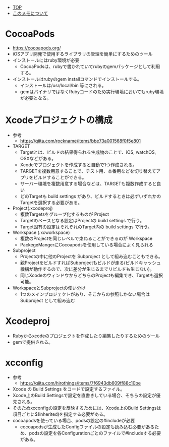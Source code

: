 - [TOP](./README.md)
- [このメモについて](../README.md)


# CocoaPods
* https://cocoapods.org/
* iOSアプリ開発で使用するライブラリの管理を簡単にするためのツール
* インストールにはruby環境が必要
    * CocoaPodsは、rubyで書かれていてrubyのgemパッケージとして利用する。
* インストールはrubyのgem installコマンドでインストールする。
    * インストールは/usr/local/bin 等にされる。
    * gemはバイナリではなくRubyコードのため実行環境においてもruby環境が必要となる。

# Xcodeプロジェクトの構成
* 参考
    * https://qiita.com/rockname/items/bbe73a001568f0f5e801
* TARGET
    * Targetとは、ビルドの結果得られる生成物のことで、iOS, watchOS, OSXなどがある。
    * Xcodeでプロジェクトを作成すると自動で1つ作成される。
    * TARGETを複数用意することで、テスト用、本番用などを切り替えてアプリをビルドすることができる。 
    * サーバー環境を複数用意する場合などは、TARGETも複数作成すると良い
    * どのTargetも build settings があり、ビルドするときは必ずいずれかのTargetを選択する必要がある。
* Project(.xcodeproj)
    * 複数Targetsをグループ化するものが Project 
    * Targetのベースとなる設定はProjectの build settings で行う。
    * Target固有の設定はそれぞれのTarget内の build settings で行う。
* Workspace (.xcworkspace)
    * 複数のProjectを同じレベルで束ねることができるのが Workspace
    * PackegeMangerにCocoapodsを使用している場合によく見られる
* Subproject
    * Projectの中に他のProjectを Subproject として組み込むこともできる。
    * 親ProjectをビルドすればSubprojectもビルドが走る(ビルドキャッシュ機構が動作するので、次に差分が生じるまでリビルドも生じない)。
    * 同じXcodeのウィンドウからどちらのProjectも編集でき、Targetも選択可能。
* WorkspaceとSubprojectの使い分け
    * 1つのメインプロジェクトがあり、そこからの参照しかない場合は Subproject として組み込む

# Xcodeproj 
* Rubyからxcodeのプロジェクトを作成したり編集したりするためのツール
* gemで提供される。

# xcconfig
* 参考
    * https://qiita.com/hirothings/items/7f6943db609ff88c10be
* Xcode の Build Settings をコードで設定するファイル。
* Xcode上のBuild Settingsで設定を直書きしている場合、そちらの設定が優先される。
* そのためxcconfigの設定を反映するためには、Xcode上のBuild Settingsは項目ごとに$(inherited)を指定する必要がある。
* cocoapodsを使っている場合、podsの設定の#includeが必要
    * cocoapodsが生成したConfigファイルの設定も読み込む必要があるため、podsの設定を各Configurationごとのファイルで#includeする必要がある。

